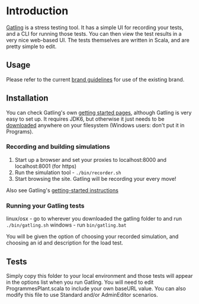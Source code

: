 # Introduction
[Gatling](http://gatling-tool.org) is a stress testing tool. It has a simple UI for recording your tests, and a CLI for running those tests. You can then view the test results in a very nice web-based UI.
The tests themselves are written in Scala, and are pretty simple to edit.

## Usage
Please refer to the current [brand guidelines](https://www.kent.ac.uk/brand) for use of the existing brand.

## Installation
You can check Gatling's own [getting started pages](https://github.com/excilys/gatling/wiki/Getting-Started), although Gatling is very easy to set up. It requires JDK6, but otherwise it just needs to be [downloaded](https://github.com/excilys/gatling/wiki/Downloads) anywhere on your filesystem (Windows users: don't put it in Programs).

### Recording and building simulations
1. Start up a browser and set your proxies to localhost:8000 and localhost:8001 (for https)
2. Run the simulation tool - `./bin/recorder.sh`
3. Start browsing the site. Gatling will be recording your every move!

Also see Gatling's [getting-started instructions](https://github.com/excilys/gatling/wiki/First-Steps-with-Gatling)

### Running your Gatling tests
linux/osx - go to wherever you downloaded the gatling folder to and run `./bin/gatling.sh`
windows - run `bin/gatling.bat`

You will be given the option of choosing your recorded simulation, and choosing an id and description for the load test.

## Tests
Simply copy this folder to your local environment and those tests will appear in the options list when you run Gatling. You will need to edit ProgrammesPlant.scala to include your own baseURL value. You can also modify this file to use Standard and/or AdminEditor scenarios.

 




